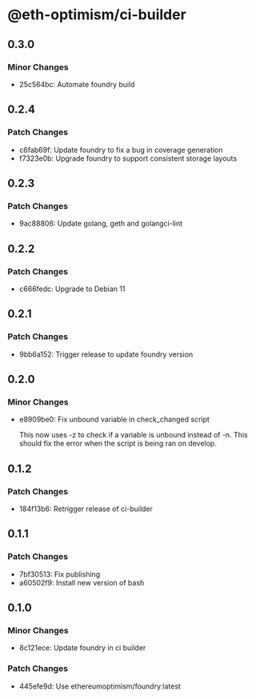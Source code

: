 # @eth-optimism/ci-builder

## 0.3.0

### Minor Changes

- 25c564bc: Automate foundry build

## 0.2.4

### Patch Changes

- c6fab69f: Update foundry to fix a bug in coverage generation
- f7323e0b: Upgrade foundry to support consistent storage layouts

## 0.2.3

### Patch Changes

- 9ac88806: Update golang, geth and golangci-lint

## 0.2.2

### Patch Changes

- c666fedc: Upgrade to Debian 11

## 0.2.1

### Patch Changes

- 9bb6a152: Trigger release to update foundry version

## 0.2.0

### Minor Changes

- e8909be0: Fix unbound variable in check_changed script

  This now uses -z to check if a variable is unbound instead of -n.
  This should fix the error when the script is being ran on develop.

## 0.1.2

### Patch Changes

- 184f13b6: Retrigger release of ci-builder

## 0.1.1

### Patch Changes

- 7bf30513: Fix publishing
- a60502f9: Install new version of bash

## 0.1.0

### Minor Changes

- 8c121ece: Update foundry in ci builder

### Patch Changes

- 445efe9d: Use ethereumoptimism/foundry:latest
